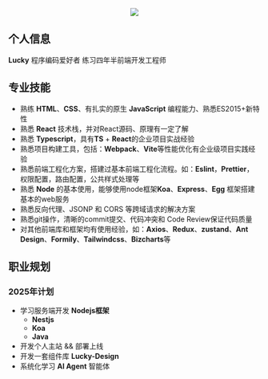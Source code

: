 <p align="center">
<img src="https://capsule-render.vercel.app/api?type=waving&color=timeGradient&height=300&&section=header&text=Hi%20There!&fontSize=90&fontAlign=50&fontAlignY=30&desc=I%20am%20Lucky%202000!&descAlign=50&descSize=30&descAlignY=60&animation=twinkling" />
</p>

## 个人信息
**Lucky** 程序编码爱好者  练习四年半前端开发工程师

## 专业技能
- 熟练 **HTML**、**CSS**、有扎实的原⽣ **JavaScript** 编程能⼒、熟悉ES2015+新特性
- 熟悉 **React** 技术栈，并对React源码、原理有⼀定了解
- 熟悉 **Typescript**，具有**TS** + **React**的企业项⽬实战经验
- 熟悉项⽬构建⼯具，包括：**Webpack**、**Vite**等性能优化有企业级项⽬实践经验
- 熟悉前端⼯程化⽅案，搭建过基本前端⼯程化流程。如：**Eslint**，**Prettier**，权限配置，路由配置，公共样式处理等
- 熟悉 **Node** 的基本使⽤，能够使⽤node框架**Koa**、**Express**、**Egg** 框架搭建基本的web服务
- 熟悉反向代理、JSONP 和 CORS 等跨域请求的解决⽅案
- 熟悉git操作，清晰的commit提交、代码冲突和 Code Review保证代码质量
- 对其他前端库和框架均有使⽤经验，如：**Axios**、**Redux**、**zustand**、**Ant Design**、**Formily**、**Tailwindcss**、**Bizcharts**等


## 职业规划
### 2025年计划
- 学习服务端开发 **Nodejs框架**
  - **Nestjs**
  - **Koa**
  - **Java**
- 开发个人主站 && 部署上线
- 开发一套组件库 **Lucky-Design**
- 系统化学习 **AI Agent** 智能体
